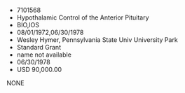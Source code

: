* 7101568
* Hypothalamic Control of the Anterior Pituitary
* BIO,IOS
* 08/01/1972,06/30/1978
* Wesley Hymer, Pennsylvania State Univ University Park
* Standard Grant
*   name not available
* 06/30/1978
* USD 90,000.00

NONE